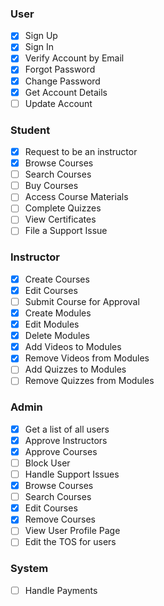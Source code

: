 ### User
- [x] Sign Up
- [x] Sign In
- [x] Verify Account by Email
- [x] Forgot Password
- [x] Change Password
- [x] Get Account Details
- [ ] Update Account
### Student
- [x] Request to be an instructor
- [x] Browse Courses
- [ ] Search Courses
- [ ] Buy Courses
- [ ] Access Course Materials
- [ ] Complete Quizzes
- [ ] View Certificates
- [ ] File a Support Issue
### Instructor
- [x] Create Courses 
- [x] Edit Courses
- [ ] Submit Course for Approval
- [x] Create Modules
- [x] Edit Modules
- [x] Delete Modules
- [x] Add Videos to Modules
- [x] Remove Videos from Modules
- [ ] Add Quizzes to Modules
- [ ] Remove Quizzes from Modules
### Admin
- [x] Get a list of all users
- [x] Approve Instructors
- [x] Approve Courses
- [ ] Block User
- [ ] Handle Support Issues
- [x] Browse Courses
- [ ] Search Courses
- [x] Edit Courses
- [x] Remove Courses
- [ ] View User Profile Page
- [ ] Edit the TOS for users
### System
- [ ] Handle Payments